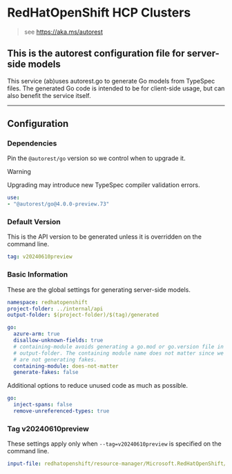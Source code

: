# RedHatOpenShift HCP Clusters

> see https://aka.ms/autorest

## This is the autorest configuration file for server-side models

This service (ab)uses autorest.go to generate Go models from TypeSpec files.
The generated Go code is intended to be for client-side usage, but can also
benefit the service itself.

---

## Configuration

### Dependencies

Pin the `@autorest/go` version so we control when to upgrade it.

> [!WARNING]
> Upgrading may introduce new TypeSpec compiler validation errors.

``` yaml
use:
- "@autorest/go@4.0.0-preview.73"
```

### Default Version

This is the API version to be generated unless it is overridden on
the command line.

``` yaml
tag: v20240610preview
```

### Basic Information

These are the global settings for generating server-side models.

``` yaml
namespace: redhatopenshift
project-folder: ../internal/api
output-folder: $(project-folder)/$(tag)/generated

go:
  azure-arm: true
  disallow-unknown-fields: true
  # containing-module avoids generating a go.mod or go.version file in
  # output-folder. The containing module name does not matter since we
  # are not generating fakes.
  containing-module: does-not-matter
  generate-fakes: false
```

Additional options to reduce unused code as much as possible.

``` yaml
go:
  inject-spans: false
  remove-unreferenced-types: true
```

### Tag v20240610preview

These settings apply only when `--tag=v20240610preview` is specified on the command line.

``` yaml $(tag) == 'v20240610preview'
input-file: redhatopenshift/resource-manager/Microsoft.RedHatOpenShift/hcpclusters/preview/2024-06-10-preview/openapi.json
```
